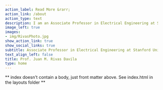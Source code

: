 ```yaml
---
action_label: Read More &rarr;
action_link: /about
action_type: text
description: I am an Associate Professor in Electrical Engineering at Stanford University and I run the Stanford Universtiy Power Electronics Research Laboratory (SUPER-Lab). My research is on power electronics, and how resonant converters and higher switching frequencies can enable new applications.
image_left: true
images:
- img/RivasPhoto.jpg
show_action_link: true
show_social_links: true
subtitle: Associate Professor in Electrical Engineering at Stanford University
text_align_left: false
title: Prof. Juan M. Rivas Davila
type: home
---
```


** index doesn't contain a body, just front matter above.
See index.html in the layouts folder **
